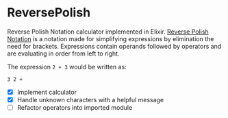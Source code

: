 # ReversePolish

Reverse Polish Notation calculator implemented in Elixir. [Reverse Polish Notation](https://en.wikipedia.org/wiki/Reverse_Polish_notation#Explanation) is a notation made for simplifying expressions by elimination the need for brackets. Expressions contain operands followed by operators and are evaluating in order from left to right. 

The expression `2 + 3` would be written as:

```
3 2 +
```

- [X] Implement calculator
- [X] Handle unknown characters with a helpful message
- [ ] Refactor operators into imported module
